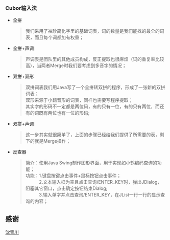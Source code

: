 ### Cubor输入法
* 全拼
  > 我们采用了袖珍简化字里的基础词表，词的数量是我们能找的最全的词表，而且每个词都加有权重；
* 全拼+声调
  > 声调表是团队里的其他成员构成，反正提取也很麻烦（词的重复率比较高），当两者Merge时我们要考虑到多音字的情况；
* 双拼+双形
  > 双拼词表我们用Java写了一个全拼转双拼的程序，形成了一张新的双拼词表；  
  > 双形来源于小鹤音形的词表，同样也需要写程序提取；  
  > 其实字的形码不一定都是两位码，有的只有一位，有的只有两位，而还有的词既有两位也有一位的形码;
* 双拼+声调
  > 这一步其实就很简单了，上面的步骤已经给我们提供了所需要的表，剩下的就是Merge操作；
* 反查器
  > 简介：使用Java Swing制作图形界面，用于实现如小鹤编码查询的功能；    
  > 功能：1.键盘按键点击事件+鼠标按钮点击事件；  
  &ensp;&ensp;&ensp;&ensp;&ensp;&ensp;2.文本输入框为空且点击查询/ENTER_KEY时，弹出JDialog，阻塞其它窗口，点击确定按钮结束Dialog;  
  &ensp;&ensp;&ensp;&ensp;&ensp;&ensp;3.输入单字并点击查询/ENTER_KEY，在JList一行一行的显示查询的内容；  
## 感谢
   [沈青川](https://github.com/ShengQingchuan)
   
         
